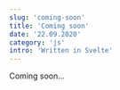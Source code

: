 ```yaml
---
slug: 'coming-soon'
title: 'Coming soon'
date: '22.09.2020'
category: 'js'
intro: 'Written in Svelte'
---
```


Coming soon...

<!-- `javascript console.log("test code highlight")` -->
